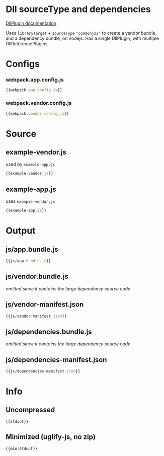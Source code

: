 # Dll sourceType and dependencies

[DllPlugin documentation](https://webpack.js.org/plugins/dll-plugin)

Uses `libraryTarget` + `sourceType` `"commonjs2"` to create a vendor bundle, and a dependency bundle, on nodejs. Has a single DllPlugin, with multiple DllReferencePlugins.

# Configs

### webpack.app.config.js

``` javascript
{{webpack.app.config.js}}
```

### webpack.vendor.config.js

``` javascript
{{webpack.vendor.config.js}}
```


# Source

## example-vendor.js

used by `example-app.js`

``` javascript
{{example-vendor.js}}
```

## example-app.js

uses `example-vendor.js`

``` javascript
{{example-app.js}}
```


# Output


## js/app.bundle.js

``` javascript
{{js/app.bundle.js}}
```


## js/vendor.bundle.js
_omitted since it contains the large dependency source code_


## js/vendor-manifest.json

``` javascript
{{js/vendor-manifest.json}}
```


## js/dependencies.bundle.js

_omitted since it contains the large dependency source code_


## js/dependencies-manifest.json

``` javascript
{{js/dependencies-manifest.json}}
```

# Info

## Uncompressed

```
{{stdout}}
```

## Minimized (uglify-js, no zip)

```
{{min:stdout}}
```
